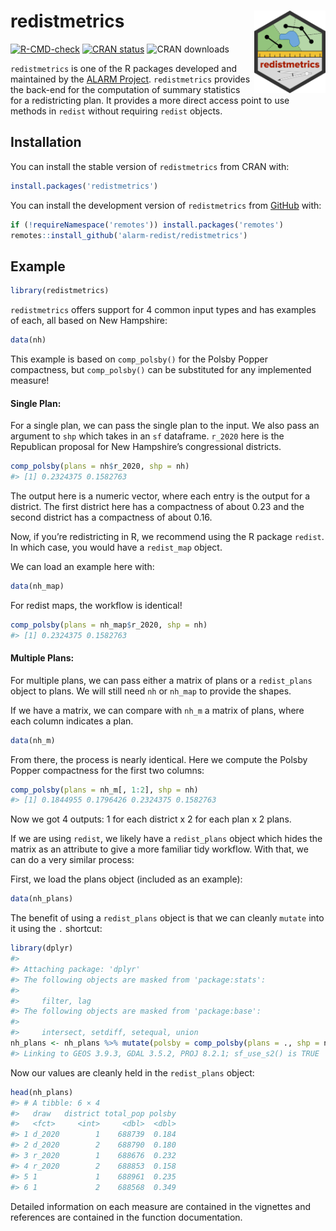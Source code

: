 
<!-- README.md is generated from README.Rmd. Please edit that file -->

# redistmetrics <a href="https://alarm-redist.org/redistmetrics/"><img src="man/figures/logo.png" align="right" height="132" /></a>

<!-- badges: start -->

[![R-CMD-check](https://github.com/alarm-redist/redistmetrics/workflows/R-CMD-check/badge.svg)](https://github.com/alarm-redist/redistmetrics/actions)
[![CRAN
status](https://www.r-pkg.org/badges/version/redistmetrics)](https://CRAN.R-project.org/package=redistmetrics)
![CRAN
downloads](http://cranlogs.r-pkg.org/badges/grand-total/redistmetrics)
<!-- badges: end -->

`redistmetrics` is one of the R packages developed and maintained by the
[ALARM Project](https://alarm-redist.org/). `redistmetrics`
provides the back-end for the computation of summary statistics for a
redistricting plan. It provides a more direct access point to use
methods in `redist` without requiring `redist` objects.

## Installation

You can install the stable version of `redistmetrics` from CRAN with:

``` r
install.packages('redistmetrics')
```

You can install the development version of `redistmetrics` from
[GitHub](https://github.com/alarm-redist/redistmetrics) with:

``` r
if (!requireNamespace('remotes')) install.packages('remotes')
remotes::install_github('alarm-redist/redistmetrics')
```

## Example

``` r
library(redistmetrics)
```

`redistmetrics` offers support for 4 common input types and has examples
of each, all based on New Hampshire:

``` r
data(nh)
```

This example is based on `comp_polsby()` for the Polsby Popper
compactness, but `comp_polsby()` can be substituted for any implemented
measure!

#### Single Plan:

For a single plan, we can pass the single plan to the input. We also
pass an argument to `shp` which takes in an `sf` dataframe. `r_2020`
here is the Republican proposal for New Hampshire’s congressional
districts.

``` r
comp_polsby(plans = nh$r_2020, shp = nh)
#> [1] 0.2324375 0.1582763
```

The output here is a numeric vector, where each entry is the output for
a district. The first district here has a compactness of about 0.23 and
the second district has a compactness of about 0.16.

Now, if you’re redistricting in R, we recommend using the R package
`redist`. In which case, you would have a `redist_map` object.

We can load an example here with:

``` r
data(nh_map)
```

For redist maps, the workflow is identical!

``` r
comp_polsby(plans = nh_map$r_2020, shp = nh)
#> [1] 0.2324375 0.1582763
```

#### Multiple Plans:

For multiple plans, we can pass either a matrix of plans or a
`redist_plans` object to plans. We will still need `nh` or `nh_map` to
provide the shapes.

If we have a matrix, we can compare with `nh_m` a matrix of plans, where
each column indicates a plan.

``` r
data(nh_m)
```

From there, the process is nearly identical. Here we compute the Polsby
Popper compactness for the first two columns:

``` r
comp_polsby(plans = nh_m[, 1:2], shp = nh)
#> [1] 0.1844955 0.1796426 0.2324375 0.1582763
```

Now we got 4 outputs: 1 for each district x 2 for each plan x 2 plans.

If we are using `redist`, we likely have a `redist_plans` object which
hides the matrix as an attribute to give a more familiar tidy workflow.
With that, we can do a very similar process:

First, we load the plans object (included as an example):

``` r
data(nh_plans)
```

The benefit of using a `redist_plans` object is that we can cleanly
`mutate` into it using the `.` shortcut:

``` r
library(dplyr)
#> 
#> Attaching package: 'dplyr'
#> The following objects are masked from 'package:stats':
#> 
#>     filter, lag
#> The following objects are masked from 'package:base':
#> 
#>     intersect, setdiff, setequal, union
nh_plans <- nh_plans %>% mutate(polsby = comp_polsby(plans = ., shp = nh))
#> Linking to GEOS 3.9.3, GDAL 3.5.2, PROJ 8.2.1; sf_use_s2() is TRUE
```

Now our values are cleanly held in the `redist_plans` object:

``` r
head(nh_plans)
#> # A tibble: 6 × 4
#>   draw   district total_pop polsby
#>   <fct>     <int>     <dbl>  <dbl>
#> 1 d_2020        1    688739  0.184
#> 2 d_2020        2    688790  0.180
#> 3 r_2020        1    688676  0.232
#> 4 r_2020        2    688853  0.158
#> 5 1             1    688961  0.235
#> 6 1             2    688568  0.349
```

Detailed information on each measure are contained in the vignettes and
references are contained in the function documentation.
